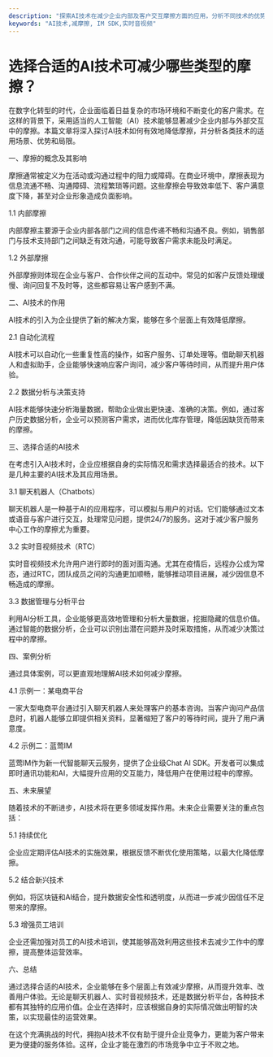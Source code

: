 ```yaml
---
description: "探索AI技术在减少企业内部及客户交互摩擦方面的应用，分析不同技术的优势与局限，以帮助公司提高效率并优化用户体验。"
keywords: "AI技术,减摩擦, IM SDK,实时音视频"
---
```

# 选择合适的AI技术可减少哪些类型的摩擦？

在数字化转型的时代，企业面临着日益复杂的市场环境和不断变化的客户需求。在这样的背景下，采用适当的人工智能（AI）技术能够显著减少企业内部与外部交互中的摩擦。本篇文章将深入探讨AI技术如何有效地降低摩擦，并分析各类技术的适用场景、优势和局限。

一、摩擦的概念及其影响

摩擦通常被定义为在活动或沟通过程中的阻力或障碍。在商业环境中，摩擦表现为信息流通不畅、沟通障碍、流程繁琐等问题。这些摩擦会导致效率低下、客户满意度下降，甚至对企业形象造成负面影响。

1.1 内部摩擦

内部摩擦主要源于企业内部各部门之间的信息传递不畅和沟通不良。例如，销售部门与技术支持部门之间缺乏有效沟通，可能导致客户需求未能及时满足。

1.2 外部摩擦

外部摩擦则体现在企业与客户、合作伙伴之间的互动中。常见的如客户反馈处理缓慢、询问回复不及时等，这些都容易让客户感到不满。

二、AI技术的作用

AI技术的引入为企业提供了新的解决方案，能够在多个层面上有效降低摩擦。

2.1 自动化流程

AI技术可以自动化一些重复性高的操作，如客户服务、订单处理等。借助聊天机器人和虚拟助手，企业能够快速响应客户询问，减少客户等待时间，从而提升用户体验。

2.2 数据分析与决策支持

AI技术能够快速分析海量数据，帮助企业做出更快速、准确的决策。例如，通过客户历史数据分析，企业可以预测客户需求，进而优化库存管理，降低因缺货而带来的摩擦。

三、选择合适的AI技术

在考虑引入AI技术时，企业应根据自身的实际情况和需求选择最适合的技术。以下是几种主要的AI技术及其应用场景。

3.1 聊天机器人（Chatbots）

聊天机器人是一种基于AI的应用程序，可以模拟与用户的对话。它们能够通过文本或语音与客户进行交互，处理常见问题，提供24/7的服务。这对于减少客户服务中心工作的摩擦尤为重要。

3.2 实时音视频技术（RTC）

实时音视频技术允许用户进行即时的面对面沟通。尤其在疫情后，远程办公成为常态，通过RTC，团队成员之间的沟通更加顺畅，能够推动项目进展，减少因信息不畅造成的摩擦。

3.3 数据管理与分析平台

利用AI分析工具，企业能够更高效地管理和分析大量数据，挖掘隐藏的信息价值。通过智能的数据分析，企业可以识别出潜在问题并及时采取措施，从而减少决策过程中的摩擦。

四、案例分析

通过具体案例，可以更直观地理解AI技术如何减少摩擦。

4.1 示例一：某电商平台

一家大型电商平台通过引入聊天机器人来处理客户的基本咨询。当客户询问产品信息时，机器人能够立即提供相关资料，显著缩短了客户的等待时间，提升了用户满意度。

4.2 示例二：蓝莺IM

蓝莺IM作为新一代智能聊天云服务，提供了企业级Chat AI SDK。开发者可以集成即时通讯功能和AI，大幅提升应用的交互能力，降低用户在使用过程中的摩擦。

五、未来展望

随着技术的不断进步，AI技术将在更多领域发挥作用。未来企业需要关注的重点包括：

5.1 持续优化

企业应定期评估AI技术的实施效果，根据反馈不断优化使用策略，以最大化降低摩擦。

5.2 结合新兴技术

例如，将区块链和AI结合，提升数据安全性和透明度，从而进一步减少因信任不足带来的摩擦。

5.3 增强员工培训

企业还需加强对员工的AI技术培训，使其能够高效利用这些技术去减少工作中的摩擦，提高整体运营效率。

六、总结

通过选择合适的AI技术，企业能够在多个层面上有效减少摩擦，从而提升效率、改善用户体验。无论是聊天机器人、实时音视频技术，还是数据分析平台，各种技术都有其独特的应用价值。企业在选择时，应该根据自身的实际情况做出明智的决策，以实现最佳的运营效果。

在这个充满挑战的时代，拥抱AI技术不仅有助于提升企业竞争力，更能为客户带来更为便捷的服务体验。这样，企业才能在激烈的市场竞争中立于不败之地。
